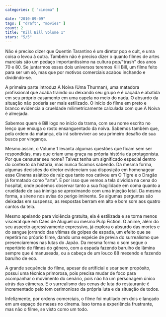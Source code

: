 ```yaml
---
categories: [ "cinema" ]

date: "2010-09-09"
tags: [ "draft", "movies" ]
count: 2
title: "Kill Bill Volume 1"
stars: "5/5"
---
```

Não é preciso dizer que Quentin Tarantino é um diretor pop e cult, e uma coisa o levou à outra. Também não é preciso dizer o quanto filmes de artes marciais são um pedaço importantíssimo na cultura pop/"trash" dos anos 70 e 80. Se juntarmos esses dois universos teremos Kill Bill, um filme feito para ser um só, mas que por motivos comerciais acabou inchando e dividindo-se.

A primeira parte introduz A Noiva (Uma Thurman), uma matadora profissional que acaba traindo ou deixando seu grupo e é caçada e abatida em seu próprio casamento em uma capela no meio do nada. O absurdo da situação não poderia ser mais estilizado. O início do filme em preto e branco evidencia a crueldade milimetricamente calculada com que A Noiva é almejada.

Sabemos quem é Bill logo no início da trama, com seu nome escrito no lenço que enxuga o rosto ensanguentado da noiva. Sabemos também que, pela ordem da matança, ela irá sobreviver ao seu primeiro desafio de sua busca por vingança.

Mesmo assim, o Volume 1 levanta algumas questões que ficam sem ser respondidas, mas que criam uma graça na própria história da protagonista. Por que censurar seu nome? Talvez tenha um significado especial dentro do contexto da história, mas nunca ficamos sabendo. Da mesma forma, algumas decisões do diretor evidenciam sua disposição em homenagear esse Cinema asiático de raiz que tanto nos cativou em O Tigre e o Dragão já formatado como "arte". É por isso que vemos a tela dividida na cena do hospital, onde podemos observar tanto a sua fragilidade em coma quanto a crueldade de sua inimiga se aproximando com uma injeção letal. Da mesma forma, a sirene nos avisa do perigo iminente. Se algumas perguntas são deixadas em suspenso, as respostas berram em alto e bom som aos quatro cantos da tela.

Mesmo apelando para violência gratuita, ela é estilizada e se torna menos visceral que em Cães de Aluguel ou mesmo Pulp Fiction. O anime, além do seu aspecto agressivamente expressivo, já explora o absurdo das mortes e do sangue jorrando das vítimas de golpes de espada, um efeito que se repetirá no próprio filme, dando uma espécie de prévia do surrealismo que presenciaremos nas lutas do Japão. Da mesma forma o som segue o repertório de filmes do gênero, com a espada fazendo barulho de lâmina sempre que é manuseada, ou a cabeça de um louco 88 mexendo e fazendo barulho de eco.

A grande sequência do filme, apesar de artificial e soar sem propósito, possui uma técnica primorosa, pois precisa mudar de foco para acompanhar o movimento do cenário, pois não há um personagem único atrás das câmeras. E o surrealismo das cenas de luta do restaurante é incrementado pelo tom cerimonioso da própria luta e da situação de todos.

Infelizmente, por ordens comerciais, o filme foi mutilado em dois e lançado em um espaço de meses no cinema. Isso torna a experiência frustrante, mas não o filme, se visto como um todo.
